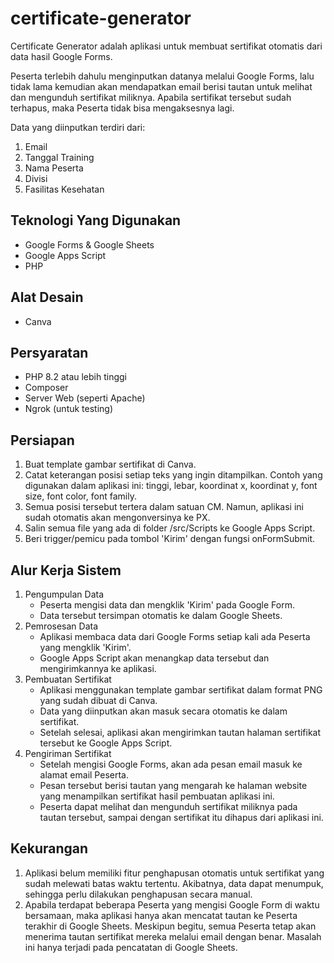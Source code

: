 # certificate-generator

Certificate Generator adalah aplikasi untuk membuat sertifikat otomatis dari data hasil Google Forms. 

Peserta terlebih dahulu menginputkan datanya melalui Google Forms, lalu tidak lama kemudian akan mendapatkan email berisi tautan untuk melihat dan mengunduh sertifikat miliknya. Apabila sertifikat tersebut sudah terhapus, maka Peserta tidak bisa mengaksesnya lagi.

Data yang diinputkan terdiri dari:
1. Email
2. Tanggal Training
3. Nama Peserta
4. Divisi
5. Fasilitas Kesehatan

## Teknologi Yang Digunakan
- Google Forms & Google Sheets
- Google Apps Script
- PHP

## Alat Desain
- Canva

## Persyaratan 
- PHP 8.2 atau lebih tinggi
- Composer
- Server Web (seperti Apache)
- Ngrok (untuk testing)

## Persiapan 
1. Buat template gambar sertifikat di Canva.
2. Catat keterangan posisi setiap teks yang ingin ditampilkan. Contoh yang digunakan dalam aplikasi ini: tinggi, lebar, koordinat x, koordinat y, font size, font color, font family.
3. Semua posisi tersebut tertera dalam satuan CM. Namun, aplikasi ini sudah otomatis akan mengonversinya ke PX.
4. Salin semua file yang ada di folder /src/Scripts ke Google Apps Script.
5. Beri trigger/pemicu pada tombol 'Kirim' dengan fungsi onFormSubmit.

## Alur Kerja Sistem
1. Pengumpulan Data
    - Peserta mengisi data dan mengklik 'Kirim' pada Google Form.
    - Data tersebut tersimpan otomatis ke dalam Google Sheets.
2. Pemrosesan Data
    - Aplikasi membaca data dari Google Forms setiap kali ada Peserta yang mengklik 'Kirim'.
    - Google Apps Script akan menangkap data tersebut dan mengirimkannya ke aplikasi.
3. Pembuatan Sertifikat
    - Aplikasi menggunakan template gambar sertifikat dalam format PNG yang sudah dibuat di Canva.
    - Data yang diinputkan akan masuk secara otomatis ke dalam sertifikat.
    - Setelah selesai, aplikasi akan mengirimkan tautan halaman sertifikat tersebut ke Google Apps Script.
4. Pengiriman Sertifikat
    - Setelah mengisi Google Forms, akan ada pesan email masuk ke alamat email Peserta.
    - Pesan tersebut berisi tautan yang mengarah ke halaman website yang menampilkan sertifikat hasil pembuatan aplikasi ini.
    - Peserta dapat melihat dan mengunduh sertifikat miliknya pada tautan tersebut, sampai dengan sertifikat itu dihapus dari aplikasi ini.

## Kekurangan
1. Aplikasi belum memiliki fitur penghapusan otomatis untuk sertifikat yang sudah melewati batas waktu tertentu. Akibatnya, data dapat menumpuk, sehingga perlu dilakukan penghapusan secara manual.
2. Apabila terdapat beberapa Peserta yang mengisi Google Form di waktu bersamaan, maka aplikasi hanya akan mencatat tautan ke Peserta terakhir di Google Sheets. Meskipun begitu, semua Peserta tetap akan menerima tautan sertifikat mereka melalui email dengan benar. Masalah ini hanya terjadi pada pencatatan di Google Sheets. 